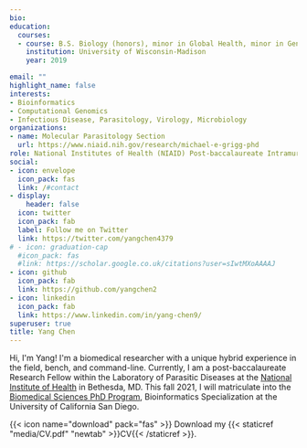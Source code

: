 ```yaml
---
bio: 
education:
  courses:
  - course: B.S. Biology (honors), minor in Global Health, minor in Gender and Women's Studies
    institution: University of Wisconsin-Madison
    year: 2019

email: ""
highlight_name: false
interests:
- Bioinformatics
- Computational Genomics
- Infectious Disease, Parasitology, Virology, Microbiology
organizations:
- name: Molecular Parasitology Section
  url: https://www.niaid.nih.gov/research/michael-e-grigg-phd
role: National Institutes of Health (NIAID) Post-baccalaureate Intramural Research Fellow
social:
- icon: envelope
  icon_pack: fas
  link: /#contact
- display:
    header: false
  icon: twitter
  icon_pack: fab
  label: Follow me on Twitter
  link: https://twitter.com/yangchen4379
# - icon: graduation-cap
  #icon_pack: fas
  #link: https://scholar.google.co.uk/citations?user=sIwtMXoAAAAJ
- icon: github
  icon_pack: fab
  link: https://github.com/yangchen2
- icon: linkedin
  icon_pack: fab
  link: https://www.linkedin.com/in/yang-chen9/
superuser: true
title: Yang Chen
---
```


Hi, I'm Yang! I'm a biomedical researcher with a unique hybrid experience in the field, bench, and command-line. Currently, I am a post-baccalaureate Research Fellow within the Laboratory of Parasitic Diseases at the [National Institute of Health](https://www.nih.gov) in Bethesda, MD. This fall 2021, I will matriculate into the [Biomedical Sciences PhD Program](https://biomedsci.ucsd.edu), Bioinformatics Specialization at the University of California San Diego.

{{< icon name="download" pack="fas" >}} Download my {{< staticref "media/CV.pdf" "newtab" >}}CV{{< /staticref >}}. 

<!--- This is an HTML comment in Markdown -->

